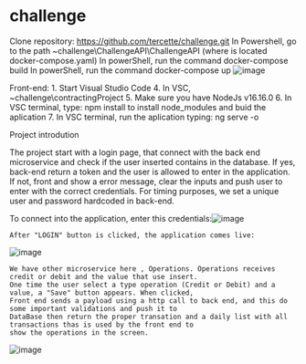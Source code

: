 # challenge

Clone repository: https://github.com/tercette/challenge.git
In Powershell, go to the path ~challenge\ChallengeAPI\ChallengeAPI (where is located docker-compose.yaml)
In powerShell, run the command docker-compose build
In powerShell, run the command docker-compose up
![image](https://user-images.githubusercontent.com/90712354/217625700-be143202-3055-491e-9404-dc583e70c352.png)

Front-end:
	1. Start Visual Studio Code
	4. In VSC, ~challenge\contractingProject
	5. Make sure you have NodeJs v16.16.0 
	6. In VSC terminal, type: npm install to install node_modules and buid the aplication
	7. In VSC terminal, run the aplication typing: ng serve -o

Project introdution

The project start with a login page, that connect with the back end microservice and check if the user inserted contains in the database. If yes, back-end return a token and the user is allowed to enter in the application. If not, front and show a error message, clear the inputs and push user to enter with the correct credentials. For timing purposes, we set a unique user and password hardcoded in back-end. 

To connect into the application, enter this credentials:![image](https://user-images.githubusercontent.com/90712354/217627644-6d241bd7-1a4d-4b37-be56-59be9b65080f.png)

	After "LOGIN" button is clicked, the application comes live:
![image](https://user-images.githubusercontent.com/90712354/217627769-d771ce90-80ff-4fe2-923c-239a02b99304.png)

	We have other microservice here , Operations. Operations receives credit or debit and the value that use insert.
	One time the user select a type operation (Credit or Debit) and a value, a "Save" button appears. When clicked, 
	Front end sends a payload using a http call to back end, and this do some important validations and push it to
	DataBase then return the proper transation and a daily list with all transactions thas is used by the front end to 
	show the operations in the screen. 
	
![image](https://user-images.githubusercontent.com/90712354/217628287-70c2834c-82a9-4320-bc9a-209193752478.png)



	


